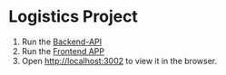 # Logistics Project

1. Run the [Backend-API](/backend-api/README.md)
2. Run the [Frontend APP](/frontend-app/README.md)
3. Open [http://localhost:3002](http://localhost:3002) to view it in the browser.
